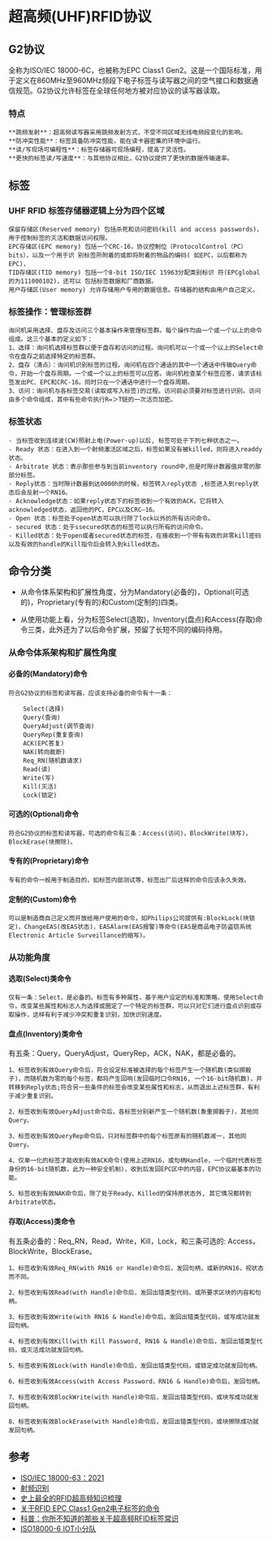 # 超高频(UHF)RFID协议

## G2协议

全称为ISO/IEC 18000-6C，也被称为EPC Class1 Gen2。这是一个国际标准，用于定义在860MHz至960MHz频段下电子标签与读写器之间的空气接口和数据通信规范。G2协议允许标签在全球任何地方被对应协议的读写器读取。

### 特点

    **跳频发射**：超高频读写器采用跳频发射方式，不受不同区域无线电频段变化的影响。
    **防冲突性能**：标签具备防冲突性能，能在读卡器密集的环境中运行。
    **读/写现场可编程性**：标签存储器可现场编程，提高了灵活性。
    **更快的标签读/写速度**：与其他协议相比，G2协议提供了更快的数据传输速率。

## 标签

### UHF RFID 标签存储器逻辑上分为四个区域

    保留存储区(Reserved memory) 包括杀死和访问密码(kill and access passwords)，用于控制标签的灭活和数据访问权限。
    EPC存储区(EPC memory) 包括一个CRC-16，协议控制位（ProtocolControl（PC） bits），以及一个用于识 别标签所附着的或即将附着的物品的编码( 如EPC，以后都称为EPC)，
    TID存储区(TID memory) 包括一个8-bit ISO/IEC 15963分配类别标识 符(EPCglobal的为111000102)，还可以 包括标签数据和厂商数据。
    用户存储区(User memory) 允许存储用户专用的数据信息。存储器的结构由用户自己定义。

### 标签操作：管理标签群

    询问机采用选择、盘存及访问三个基本操作来管理标签群。每个操作均由一个或一个以上的命令组成。这三个基本的定义如下：
    1、选择：询问机选择标签群以便于盘存和访问的过程。询问机可以一个或一个以上的Select命令在盘存之前选择特定的标签群。
    2、盘存（清点）：询问机识别标签的过程。询问机在四个通话的其中一个通话中传输Query命令，开始一个盘存周期。一个或一个以上的标签可以应答。询问机检查某个标签应答，请求该标签发出PC、EPC和CRC-16。同时只在一个通话中进行一个盘存周期。
    3、访问：询问机与各标签交易(读取或写入标签)的过程。访问前必须要对标签进行识别。访问由多个命令组成，其中有些命令执行R=＞T链的一次活页加密。

### 标签状态

    - 当标签收到连续波(CW)照射上电(Power-up)以后, 标签可处于下列七种状态之一。
    - Ready 状态：在进入到一个射频激活区域之后，标签如果没有被killed，则将进入readdy状态。
    - Arbitrate 状态：表示那些参与到当前inventory round中,但是时隙计数器值非零的那部分标签。
    - Reply状态：当时隙计数器到达0000h的时候，标签转入reply状态 ,标签进入到reply状态后会反射一个RN16。
    - Acknowledge状态：如果reply状态下的标签收到一个有效的ACK，它将转入acknowledged状态，返回他的PC，EPC以及CRC–16。
    - Open 状态：标签处于open状态可以执行除了lock以外的所有访问命令。
    - secured 状态：处于ssecured状态的标签可以执行所有的访问命令。
    - Killed状态：处于open或者secured状态的标签，在接收到一个带有有效的非零kill密码以及有效的handle的Kill指令后会转入到killed状态。

## 命令分类

- 从命令体系架构和扩展性角度，分为Mandatory(必备的)，Optional(可选的)，Proprietary(专有的)和Custom(定制的)四类。

- 从使用功能上看，分为标签Select(选取)，Inventory(盘点)和Access(存取)命令三类，此外还为了以后命令扩展，预留了长短不同的编码待用。

### 从命令体系架构和扩展性角度

#### 必备的(Mandatory)命令

    符合G2协议的标签和读写器，应该支持必备的命令有十一条：

        Select(选择)
        Query(查询)
        QueryAdjust(调节查询)
        QueryRep(重复查询)
        ACK(EPC答复)
        NAK(转向裁断)
        Req_RN(随机数请求)
        Read(读)
        Write(写)
        Kill(灭活)
        Lock(锁定)

#### 可选的(Optional)命令

    符合G2协议的标签和读写器，可选的命令有三条：Access(访问)，BlockWrite(块写)，BlockErase(块擦除)。

#### 专有的(Proprietary)命令

    专有的命令一般用于制造目的，如标签内部测试等，标签出厂后这样的命令应该永久失效。

#### 定制的(Custom)命令

    可以是制造商自己定义而开放给用户使用的命令，如Philips公司提供有:BlockLock(块锁定)，ChangeEAS(改EAS状态)，EASAlarm(EAS报警)等命令(EAS是商品电子防盗窃系统Electronic Article Surveillance的缩写)。

### 从功能角度

#### 选取(Select)类命令

    仅有一条：Select，是必备的。标签有多种属性，基于用户设定的标准和策略，使用Select命令，改变某些属性和标志人为选择或圈定了一个特定的标签群，可以只对它们进行盘点识别或存取操作，这样有利于减少冲突和重复识别，加快识别速度。

#### 盘点(Inventory)类命令

有五条：Query，QueryAdjust，QueryRep，ACK，NAK，都是必备的。

    1、标签收到有效Query命令后，符合设定标准被选择的每个标签产生一个随机数(类似掷骰子)，而随机数为零的每个标签，都将产生回响(发回临时口令RN16, 一个16-bit随机数)，并转移到Reply状态;符合另一些条件的标签会改变某些属性和标志，从而退出上述标签群，有利于减少重复识别。

    2、标签收到有效QueryAdjust命令后，各标签分别新产生一个随机数(象重掷骰子)，其他同Query。

    3、标签收到有效QueryRep命令后，只对标签群中的每个标签原有的随机数减一，其他同Query。

    4、仅单一化的标签才能收到有效ACK命令(使用上述RN16，或句柄Handle，一个临时代表标签身份的16-bit随机数，此为一种安全机制)，收到后发回EPC区中的内容，EPC协议最基本的功能。

    5、标签收到有效NAK命令后，除了处于Ready、Killed的保持原状态外, 其它情况都转到Arbitrate状态。

#### 存取(Access)类命令

有五条必备的：Req_RN，Read，Write，Kill，Lock，和三条可选的: Access，BlockWrite，BlockErase。

    1、标签收到有效Req_RN(with RN16 or Handle)命令后，发回句柄，或新的RN16，视状态而不同。

    2、标签收到有效Read(with Handle)命令后，发回出错类型代码，或所要求区块的内容和句柄。

    3、标签收到有效Write(with RN16 & Handle)命令后，发回出错类型代码，或写成功就发回句柄。

    4、标签收到有效Kill(with Kill Password, RN16 & Handle)命令后，发回出错类型代码，或灭活成功就发回句柄。

    5、标签收到有效Lock(with Handle)命令后，发回出错类型代码，或锁定成功就发回句柄。

    6、标签收到有效Access(with Access Password，RN16 & Handle)命令后，发回句柄。

    7、标签收到有效BlockWrite(with Handle)命令后，发回出错类型代码，或块写成功就发回句柄。

    8、标签收到有效BlockErase(with Handle)命令后，发回出错类型代码，或块擦除成功就发回句柄。

## 参考

- [ISO/IEC 18000-63：2021](https://www.iso.org/obp/ui/en/#iso:std:iso-iec:18000:-63:ed-3:v1:en)
- [射频识别](https://zh.wikipedia.org/wiki/%E5%B0%84%E9%A2%91%E8%AF%86%E5%88%AB)
- [史上最全的RFID超高频知识梳理](https://zhuanlan.zhihu.com/p/216010023)
- [关于RFID EPC Class1 Gen2电子标签的命令](https://www.msrfid.com/Service/RFID_EPC_Class1_Gen2.html)
- [科普：你所不知道的那些关于超高频RFID标签常识](https://www.msrfid.com/Service/About_UHF_RFID_labeling.html)
- [ISO18000-6 IOT小分队](http://article.iotxfd.cn/RFID/ISO18000-6C)
